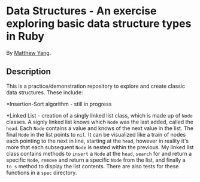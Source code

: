 # Data Structures - An exercise exploring basic data structure types in Ruby

By [Matthew Yang](http://www.matthewgyang.com).

## Description
This is a practice/demonstration repository to explore and create classic data structures.  These include:

*Insertion-Sort algorithm - still in progress

*Linked List - creation of a singly linked list class, which is made up of `Node` classes.  A signly linked list knows which `Node` was the last added, called the `head`.  Each `Node` contains a value and knows of the next value in the list.  The final `Node` in the list points to `nil`.  It can be visualized like a train of nodes each pointing to the next in line, starting at the `head`, however in reality it's more that each subsequent `Node` is nested within the previous.  My linked list class contains methods to `insert` a `Node` at the `head`, `search` for and return a specific `Node`, `remove` and return a specific `Node` from the list, and finally a `to_s` method to display the list contents.  There are also tests for these functions in a `spec` directory.
